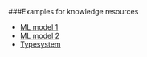 ###Examples for knowledge resources

* [ML model 1](/assets/mlModel-StanfordParser-factored.xml)
* [ML model 2](/assets/mlModel-NEMGP-Stanford.xml)
* [Typesystem](/assets/DKProCoreTypesystem.xml)